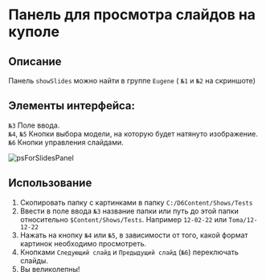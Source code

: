# Панель для просмотра слайдов на куполе

## Описание

Панель `showSlides` можно найти в группе `Eugene` ( `№1` и `№2` на скриншоте)

## Элементы интерфейса:  

`№3`   Поле ввода.  
`№4`, `№5` Кнопки выбора модели, на которую будет натянуто изображение.  
`№6` Кнопки управления слайдами.  

![psForSlidesPanel](https://user-images.githubusercontent.com/108877441/178537925-bf8e1a84-98ee-4083-8624-84f73e1887f0.jpg)

## Использование

1. Скопировать папку с картинками в папку `C:/D6Content/Shows/Tests`  
2. Ввести в поле ввода `№3` название папки или путь до этой папки относительно `$Content/Shows/Tests`. Например `12-02-22` или `Toma/12-12-22`  
3. Нажать на кнопку `№4` или `№5`, в зависимости от того, какой формат картинок необходимо просмотреть.  
4. Кнопками `Следующий слайд` и `Предыдущий слайд` (`№6`) переключать слайды.  
5. Вы великолепны!  
